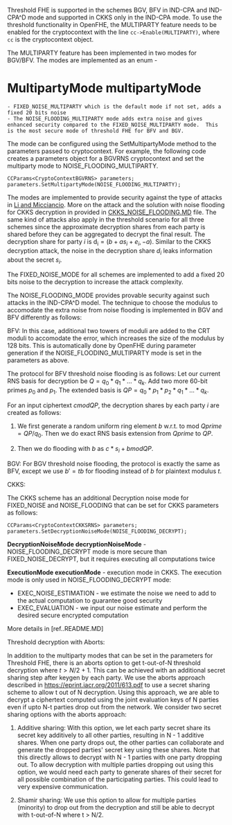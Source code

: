 Threshold FHE is supported in the schemes BGV, BFV in IND-CPA and IND-CPA^D mode and supported in CKKS only in the IND-CPA mode. To use the threshold functionality in OpenFHE, the MULTIPARTY feature needs to be enabled for the cryptocontext with the line `cc->Enable(MULTIPARTY)`, where `cc` is the cryptocontext object.

The MULTIPARTY feature has been implemented in two modes for BGV/BFV. The modes are implemented as an enum -
# **MultipartyMode multipartyMode**
	- FIXED_NOISE_MULTIPARTY which is the default mode if not set, adds a fixed 20 bits noise
	- The NOISE_FLOODING_MULTIPARTY mode adds extra noise and gives enhanced security compared to the FIXED_NOISE_MULTIPARTY mode.  This is the most secure mode of threshold FHE for BFV and BGV.

The mode can be configured using the SetMultipartyMode method to the parameters passed to cryptocontext. For example, the following code creates a parameters object for a BGVRNS cryptocontext and set the multiparty mode to NOISE_FLOODING_MULTIPARTY.

```
CCParams<CryptoContextBGVRNS> parameters;
parameters.SetMultipartyMode(NOISE_FLOODING_MULTIPARTY);
```

The modes are implemented to provide security against the type of attacks in [Li and Micciancio](https://link.springer.com/chapter/10.1007/978-3-030-77870-5_23). More on the attack and the solution with noise flooding for CKKS decryption in provided in [CKKS_NOISE_FLOODING.MD](/pke/examples/CKKS_NOISE_FLOODING.md) file. The same kind of attacks also apply in the threshold scenario for all three schemes since the approximate decryption shares from each party is shared before they can be aggregated to decrypt the final result. The decryption share for party $i$ is $\mathsf{d_i} = (b + as_i + e_i, -a)$. Similar to the CKKS decryption attack, the noise in the decryption share $d_i$ leaks information about the secret $s_i$.

The FIXED_NOISE_MODE for all schemes are implemented to add a fixed 20 bits noise to the decryption to increase the attack complexity.

The NOISE_FLOODING_MODE provides provable security against such attacks in the IND-CPA^D model. The technique to choose the modulus to accomodate the extra noise from noise flooding is implemented in BGV and BFV differently as follows:

BFV:
In this case, additional two towers of moduli are added to the CRT moduli to accomodate the error, which increases the size of the modulus by $128$ bits. This is automatically done by OpenFHE during parameter generation if the NOISE_FLOODING_MULTIPARTY mode is set in the parameters as above.

The protocol for BFV threshold noise flooding is as follows:
Let our current RNS basis for decryption be $Q=q_0 * q_1 * ... * q_k$. Add two more 60-bit primes $p_0$ and $p_1$. The extended basis is $QP = q_0 * p_1 * p_2 * q_1 * ... * q_k$.

For an input ciphertext $c mod QP$, the decryption shares by each party $i$ are created as follows:

1. We first generate a random uniform ring element $b$ w.r.t. to mod $Qprime = QP/q_0$. Then we do exact RNS basis extension from $Qprime$ to $QP$.

2. Then we do flooding with $b$ as $c * s_i + b mod QP$.

BGV: For BGV threshold noise flooding, the protocol is exactly the same as BFV, except we use $b' = tb$ for flooding instead of $b$ for plaintext modulus $t$.


CKKS:

The CKKS scheme has an additional Decryption noise mode for FIXED_NOISE and NOISE_FLOODING that can be set for CKKS parameters as follows:

```
CCParams<CryptoContextCKKSRNS> parameters;
parameters.SetDecryptionNoiseMode(NOISE_FLOODING_DECRYPT);
```
**DecryptionNoiseMode decryptionNoiseMode** - NOISE_FLOODING_DECRYPT mode is more secure than FIXED_NOISE_DECRYPT, but it requires executing all computations twice

**ExecutionMode executionMode** - execution mode in CKKS. The execution mode is only used in NOISE_FLOODING_DECRYPT mode:
- EXEC_NOISE_ESTIMATION - we estimate the noise we need to add to the actual computation to guarantee good security
- EXEC_EVALUATION - we input our noise estimate and perform the desired secure encrypted computation

More details in [ref..README.MD]

Threshold decryption with Aborts:

In addition to the multiparty modes that can be set in the parameters for Threshold FHE, there is an aborts option to get t-out-of-N threshold decryption where $t > N/2 + 1$. This can be achieved with an additional secret sharing step after keygen by each party. We use the aborts approach described in https://eprint.iacr.org/2011/613.pdf to use a secret sharing scheme to allow t out of N decryption. Using this approach, we are able to decrypt a ciphertext computed using the joint evaluation keys of N parties even if upto N-t parties drop out from the network. We consider two secret sharing options with the aborts approach:

1. Additive sharing: With this option, we let each party secret share its secret key additively to all other parties, resulting in N - 1 additive shares. When one party drops out, the other parties can collaborate and generate the dropped parties' secret key using these shares. Note that this directly allows to decrypt with N - 1 parties with one party dropping out. To allow decryption with multiple parties dropping out using this option, we would need each party to generate shares of their secret for all possible combination of the participating parties. This could lead to very expensive communication.

2. Shamir sharing: We use this option to allow for multiple parties (minority) to drop out from the decryption and still be able to decrypt with t-out-of-N where t > N/2.
